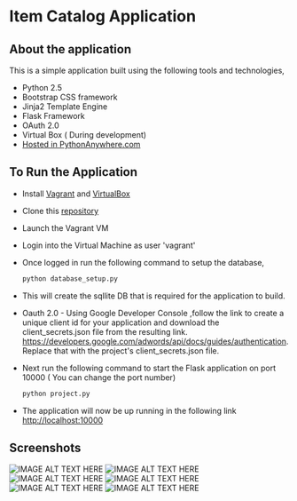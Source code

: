 # Item Catalog Application

## About the application

  This is a simple application built using the following tools and technologies,
  
  * Python 2.5
  * Bootstrap CSS framework
  * Jinja2 Template Engine
  * Flask Framework
  * OAuth 2.0
  * Virtual Box ( During development)
  * [Hosted in PythonAnywhere.com](https://www.pythonanywhere.com)

## To Run the Application

  * Install [Vagrant](https://www.vagrantup.com/) and [VirtualBox](https://www.virtualbox.org/)
  * Clone this [repository](https://github.com/VinodhThiagarajan1309/item-catalog)
  * Launch the Vagrant VM
  * Login into the Virtual Machine as user 'vagrant'
  * Once logged in run the following command to setup the database,
      
      ```python
      python database_setup.py
      ```
  * This will create the sqllite DB that is required for the application to build.
  * Oauth 2.0  - Using Google Developer Console ,follow the link to create a unique client id for your application and
  download the client_secrets.json file from the resulting link.
  https://developers.google.com/adwords/api/docs/guides/authentication. 
  Replace that with the project's client_secrets.json file.
  * Next run the following command to start the Flask application on port 10000 ( You can change the port number)
      
      ```python
      python project.py
      ```

  * The application will now be up running in the following link [http://localhost:10000](http://localhost:10000)

## Screenshots

![IMAGE ALT TEXT HERE](https://s20.postimg.org/enzlazvnx/image.jpg)
![IMAGE ALT TEXT HERE](https://s20.postimg.org/6tyzplnv1/image.jpg)
![IMAGE ALT TEXT HERE](https://s20.postimg.org/v977qnmrx/image.png)
![IMAGE ALT TEXT HERE](https://s20.postimg.org/7tpalb30t/image.png)
![IMAGE ALT TEXT HERE](https://s20.postimg.org/lyqi9dmod/image.png)
![IMAGE ALT TEXT HERE](https://s20.postimg.org/bne5gpuz1/image.png)


    

